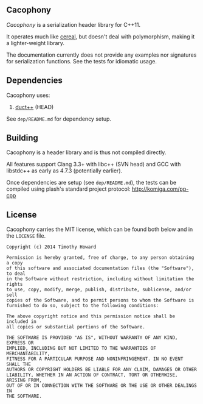 
## Cacophony

*Cacophony* is a serialization header library for C++11.

It operates much like [cereal](http://USCiLab.github.com/cereal), but
doesn't deal with polymorphism, making it a lighter-weight library.

The documentation currently does not provide any examples nor signatures for
serialization functions. See the tests for idiomatic usage.

## Dependencies

Cacophony uses:

1. [duct++](https://github.com/komiga/duct-cpp) (HEAD)

See `dep/README.md` for dependency setup.

## Building

Cacophony is a header library and is thus not compiled directly.

All features support Clang 3.3+ with libc++ (SVN head) and GCC with libstdc++
as early as 4.7.3 (potentially earlier).

Once dependencies are setup (see `dep/README.md`), the tests can be compiled
using plash's standard project protocol: http://komiga.com/pp-cpp

## License

Cacophony carries the MIT license, which can be found both below and in the
`LICENSE` file.

```
Copyright (c) 2014 Timothy Howard

Permission is hereby granted, free of charge, to any person obtaining a copy
of this software and associated documentation files (the "Software"), to deal
in the Software without restriction, including without limitation the rights
to use, copy, modify, merge, publish, distribute, sublicense, and/or sell
copies of the Software, and to permit persons to whom the Software is
furnished to do so, subject to the following conditions:

The above copyright notice and this permission notice shall be included in
all copies or substantial portions of the Software.

THE SOFTWARE IS PROVIDED "AS IS", WITHOUT WARRANTY OF ANY KIND, EXPRESS OR
IMPLIED, INCLUDING BUT NOT LIMITED TO THE WARRANTIES OF MERCHANTABILITY,
FITNESS FOR A PARTICULAR PURPOSE AND NONINFRINGEMENT. IN NO EVENT SHALL THE
AUTHORS OR COPYRIGHT HOLDERS BE LIABLE FOR ANY CLAIM, DAMAGES OR OTHER
LIABILITY, WHETHER IN AN ACTION OF CONTRACT, TORT OR OTHERWISE, ARISING FROM,
OUT OF OR IN CONNECTION WITH THE SOFTWARE OR THE USE OR OTHER DEALINGS IN
THE SOFTWARE.
```
